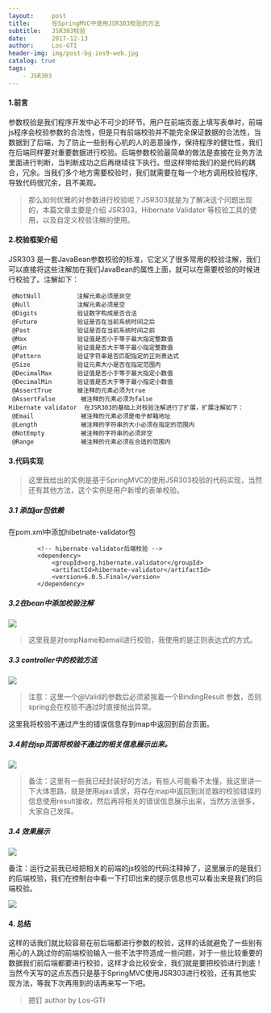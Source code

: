 ```yaml
---
layout:     post
title:      在SpringMVC中使用JSR303校验的方法
subtitle:   JSR303校验
date:       2017-12-13
author:     Los-GTI
header-img: img/post-bg-ios9-web.jpg
catalog: true
tags:
    - JSR303
---
```


#### 1.前言

参数校验是我们程序开发中必不可少的环节。用户在前端页面上填写表单时，前端js程序会校验参数的合法性，但是只有前端校验并不能完全保证数据的合法性，当数据到了后端，为了防止一些别有心机的人的恶意操作，保持程序的健壮性，我们在后端同样要对重要数据进行校验。后端参数校验最简单的做法是直接在业务方法里面进行判断，当判断成功之后再继续往下执行。但这样带给我们的是代码的耦合，冗余。当我们多个地方需要校验时，我们就需要在每一个地方调用校验程序,导致代码很冗余，且不美观。

> 那么如何优雅的对参数进行校验呢？JSR303就是为了解决这个问题出现的，本篇文章主要是介绍 JSR303，Hibernate Validator 等校验工具的使用，以及自定义校验注解的使用。

#### 2.校验框架介绍

JSR303 是一套JavaBean参数校验的标准，它定义了很多常用的校验注解，我们可以直接将这些注解加在我们JavaBean的属性上面，就可以在需要校验的时候进行校验了。注解如下：

```
 @NotNull          注解元素必须是非空
 @Null             注解元素必须是空
 @Digits           验证数字构成是否合法
 @Future           验证是否在当前系统时间之后
 @Past             验证是否在当前系统时间之前
 @Max              验证值是否小于等于最大指定整数值
 @Min              验证值是否大于等于最小指定整数值
 @Pattern          验证字符串是否匹配指定的正则表达式
 @Size             验证元素大小是否在指定范围内
 @DecimalMax       验证值是否小于等于最大指定小数值
 @DecimalMin       验证值是否大于等于最小指定小数值
 @AssertTrue       被注释的元素必须为true
 @AssertFalse       被注释的元素必须为false
Hibernate validator  在JSR303的基础上对校验注解进行了扩展，扩展注解如下：
 @Email             被注释的元素必须是电子邮箱地址
 @Length            被注释的字符串的大小必须在指定的范围内
 @NotEmpty          被注释的字符串的必须非空
 @Range             被注释的元素必须在合适的范围内

```

#### 3.代码实现

> 这里我给出的实例是基于SpringMVC的使用JSR303校验的代码实现，当然还有其他方法，这个实例是用户新增的表单校验。

##### 3.1 添加jar包依赖

在pom.xml中添加hibetnate-validator包

```
        <!-- hibernate-validator后端校验 -->
		<dependency>
			<groupId>org.hibernate.validator</groupId>
			<artifactId>hibernate-validator</artifactId>
			<version>6.0.5.Final</version>
		</dependency>
```
##### 3.2在bean中添加校验注解

![](https://i.imgur.com/artbofk.png)

> 这里我是对empName和email进行校验，我使用的是正则表达式的方式。

##### 3.3 controller中的校验方法

![](https://i.imgur.com/8aFpp6f.png)

> 注意：这里一个@Valid的参数后必须紧挨着一个BindingResult 参数，否则spring会在校验不通过时直接抛出异常。

这里我将校验不通过产生的错误信息存到map中返回到前台页面。

##### 3.4前台jsp页面将校验不通过的相关信息展示出来。

![](https://i.imgur.com/Mk8OwTB.png)

> 备注：这里有一些我已经封装好的方法，有些人可能看不太懂，我这里讲一下大体思路，就是使用ajax请求，将存在map中返回到浏览器的校验错误的信息使用result接收，然后再将相关的错误信息展示出来，当然方法很多，大家自己发挥。

##### 3.4 效果展示

![](https://i.imgur.com/XyMmgxk.png)

备注：运行之前我已经把相关的前端的js校验的代码注释掉了，这里展示的是我们的后端校验，我们在控制台中看一下打印出来的提示信息也可以看出来是我们的后端校验。

![](https://i.imgur.com/V8uvdgO.png)

#### 4. 总结

这样的话我们就比较容易在前后端都进行参数的校验，这样的话就避免了一些别有用心的人跳过你的前端校验输入一些不法字符造成一些问题，对于一些比较重要的数据我们前后端都要进行校验，这样才会比较安全，我们就是要把校验进行到底！当然今天写的这点东西只是基于SpringMVC使用JSR303进行校验，还有其他实现方法，等我下次再用到的话再来写一下吧。

> 摁钉 author by Los-GTI
